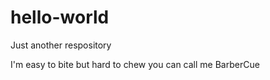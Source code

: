 # hello-world
Just another respository

I'm easy to bite but hard to chew you can call me BarberCue
